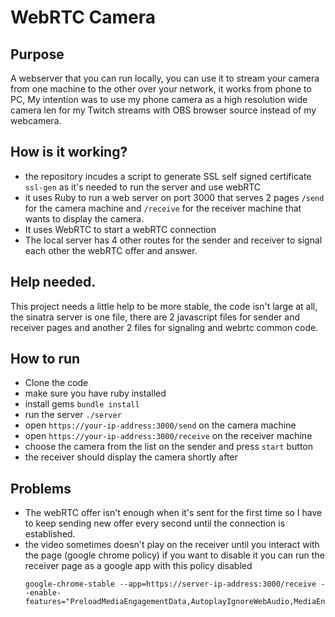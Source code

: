 WebRTC Camera
=============


## Purpose

A webserver that you can run locally, you can use it to stream your camera from
one machine to the other over your network, it works from phone to PC, My
intention was to use my phone camera as a high resolution wide camera len for my Twitch
streams with OBS browser source instead of my webcamera.

## How is it working?

- the repository incudes a script to generate SSL self signed certificate
  `ssl-gen` as it's needed to run the server and use webRTC
- it uses Ruby to run a web server on port 3000 that serves 2 pages `/send` for
  the camera machine and `/receive` for the receiver machine that wants to
  display the camera.
- It uses WebRTC to start a webRTC connection
- The local server has 4 other routes for the sender and receiver to signal each
  other the webRTC offer and answer.


## Help needed.

This project needs a little help to be more stable, the code isn't large at all,
the sinatra server is one file, there are 2 javascript files for sender and
receiver pages and another 2 files for signaling and webrtc common code.


## How to run

- Clone the code
- make sure you have ruby installed
- install gems `bundle install`
- run the server `./server`
- open `https://your-ip-address:3000/send` on the camera machine
- open `https://your-ip-address:3000/receive` on the receiver machine
- choose the camera from the list on the sender and press `start` button
- the receiver should display the camera shortly after

## Problems

- The webRTC offer isn't enough when it's sent for the first time so I have to
  keep sending new offer every second until the connection is established.
- the video sometimes doesn't play on the receiver until you interact with the
  page (google chrome policy) if you want to disable it you can run the receiver
  page as a google app with this policy disabled
  ```
  google-chrome-stable --app=https://server-ip-address:3000/receive --enable-features="PreloadMediaEngagementData,AutoplayIgnoreWebAudio,MediaEngagementBypassAutoplayPolicies"
  ```
